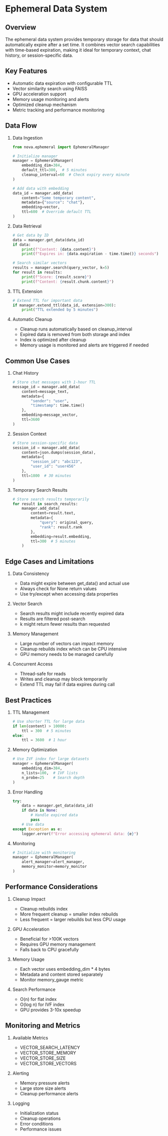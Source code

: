 # Ephemeral Data System

## Overview

The ephemeral data system provides temporary storage for data that should automatically expire after a set time. It combines vector search capabilities with time-based expiration, making it ideal for temporary context, chat history, or session-specific data.

## Key Features

- Automatic data expiration with configurable TTL
- Vector similarity search using FAISS
- GPU acceleration support
- Memory usage monitoring and alerts
- Optimized cleanup mechanism
- Metric tracking and performance monitoring

## Data Flow

1. Data Ingestion
   ```python
   from nova.ephemeral import EphemeralManager
   
   # Initialize manager
   manager = EphemeralManager(
       embedding_dim=384,
       default_ttl=300,  # 5 minutes
       cleanup_interval=60  # Check expiry every minute
   )
   
   # Add data with embedding
   data_id = manager.add_data(
       content="Some temporary content",
       metadata={"source": "chat"},
       embedding=vector,
       ttl=600  # Override default TTL
   )
   ```

2. Data Retrieval
   ```python
   # Get data by ID
   data = manager.get_data(data_id)
   if data:
       print(f"Content: {data.content}")
       print(f"Expires in: {data.expiration - time.time()} seconds")
   
   # Search similar vectors
   results = manager.search(query_vector, k=5)
   for result in results:
       print(f"Score: {result.score}")
       print(f"Content: {result.chunk.content}")
   ```

3. TTL Extension
   ```python
   # Extend TTL for important data
   if manager.extend_ttl(data_id, extension=300):
       print("TTL extended by 5 minutes")
   ```

4. Automatic Cleanup
   - Cleanup runs automatically based on cleanup_interval
   - Expired data is removed from both storage and index
   - Index is optimized after cleanup
   - Memory usage is monitored and alerts are triggered if needed

## Common Use Cases

1. Chat History
   ```python
   # Store chat messages with 1-hour TTL
   message_id = manager.add_data(
       content=message_text,
       metadata={
           "sender": "user",
           "timestamp": time.time()
       },
       embedding=message_vector,
       ttl=3600
   )
   ```

2. Session Context
   ```python
   # Store session-specific data
   session_id = manager.add_data(
       content=json.dumps(session_data),
       metadata={
           "session_id": "abc123",
           "user_id": "user456"
       },
       ttl=1800  # 30 minutes
   )
   ```

3. Temporary Search Results
   ```python
   # Store search results temporarily
   for result in search_results:
       manager.add_data(
           content=result.text,
           metadata={
               "query": original_query,
               "rank": result.rank
           },
           embedding=result.embedding,
           ttl=300  # 5 minutes
       )
   ```

## Edge Cases and Limitations

1. Data Consistency
   - Data might expire between get_data() and actual use
   - Always check for None return values
   - Use try/except when accessing data properties

2. Vector Search
   - Search results might include recently expired data
   - Results are filtered post-search
   - k might return fewer results than requested

3. Memory Management
   - Large number of vectors can impact memory
   - Cleanup rebuilds index which can be CPU intensive
   - GPU memory needs to be managed carefully

4. Concurrent Access
   - Thread-safe for reads
   - Writes and cleanup may block temporarily
   - Extend TTL may fail if data expires during call

## Best Practices

1. TTL Management
   ```python
   # Use shorter TTL for large data
   if len(content) > 10000:
       ttl = 300  # 5 minutes
   else:
       ttl = 3600  # 1 hour
   ```

2. Memory Optimization
   ```python
   # Use IVF index for large datasets
   manager = EphemeralManager(
       embedding_dim=384,
       n_lists=100,  # IVF lists
       n_probe=25    # Search depth
   )
   ```

3. Error Handling
   ```python
   try:
       data = manager.get_data(data_id)
       if data is None:
           # Handle expired data
           pass
       # Use data
   except Exception as e:
       logger.error(f"Error accessing ephemeral data: {e}")
   ```

4. Monitoring
   ```python
   # Initialize with monitoring
   manager = EphemeralManager(
       alert_manager=alert_manager,
       memory_monitor=memory_monitor
   )
   ```

## Performance Considerations

1. Cleanup Impact
   - Cleanup rebuilds index
   - More frequent cleanup = smaller index rebuilds
   - Less frequent = larger rebuilds but less CPU usage

2. GPU Acceleration
   - Beneficial for >100K vectors
   - Requires GPU memory management
   - Falls back to CPU gracefully

3. Memory Usage
   - Each vector uses embedding_dim * 4 bytes
   - Metadata and content stored separately
   - Monitor memory_gauge metric

4. Search Performance
   - O(n) for flat index
   - O(log n) for IVF index
   - GPU provides 3-10x speedup

## Monitoring and Metrics

1. Available Metrics
   - VECTOR_SEARCH_LATENCY
   - VECTOR_STORE_MEMORY
   - VECTOR_STORE_SIZE
   - VECTOR_STORE_VECTORS

2. Alerting
   - Memory pressure alerts
   - Large store size alerts
   - Cleanup performance alerts

3. Logging
   - Initialization status
   - Cleanup operations
   - Error conditions
   - Performance issues 